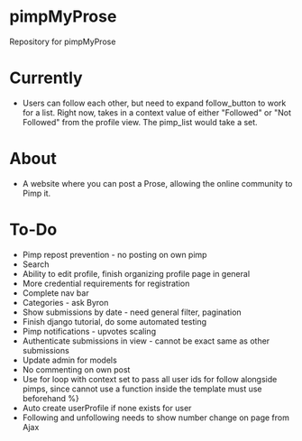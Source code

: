# pimpMyProse
Repository for pimpMyProse

# Currently
+ Users can follow each other, but need to expand follow_button to work for 
a list. Right now, takes in a context value of either "Followed" or "Not Followed" from
the profile view. The pimp_list would take a set.

# About
+ A website where you can post a Prose, allowing the online community to Pimp it.

# To-Do
+ Pimp repost prevention - no posting on own pimp
+ Search
+ Ability to edit profile, finish organizing profile page in general
+ More credential requirements for registration
+ Complete nav bar
+ Categories - ask Byron
+ Show submissions by date - need general filter, pagination
+ Finish django tutorial, do some automated testing
+ Pimp notifications - upvotes scaling
+ Authenticate submissions in view - cannot be exact same as other submissions
+ Update admin for models
+ No commenting on own post
+ Use for loop with context set to pass all user ids for follow alongside pimps, since cannot use a function inside the template must use beforehand %}
+ Auto create userProfile if none exists for user
+ Following and unfollowing needs to show number change on page from Ajax